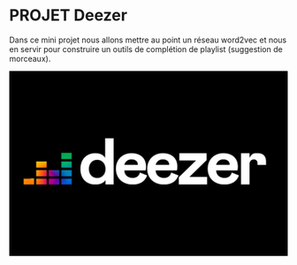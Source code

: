 # PROJET Deezer

Dans ce mini projet nous allons mettre au point un réseau word2vec et nous en servir pour construire un outils de complétion de playlist (suggestion de morceaux).

![The San Juan Mountains are beautiful!](/deezer.jpg "San Juan Mountains")
